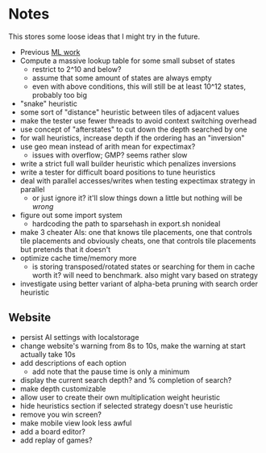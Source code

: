# Notes

This stores some loose ideas that I might try in the future.

* Previous [ML work](https://arxiv.org/pdf/1604.05085.pdf)
* Compute a massive lookup table for some small subset of states
    * restrict to 2^10 and below?
    * assume that some amount of states are always empty
    * even with above conditions, this will still be at least 10^12 states, probably too big
* "snake" heuristic
* some sort of "distance" heuristic between tiles of adjacent values
* make the tester use fewer threads to avoid context switching overhead
* use concept of "afterstates" to cut down the depth searched by one
* for wall heuristics, increase depth if the ordering has an "inversion"
* use geo mean instead of arith mean for expectimax?
  * issues with overflow; GMP? seems rather slow
* write a strict full wall builder heuristic which penalizes inversions
* write a tester for difficult board positions to tune heuristics
* deal with parallel accesses/writes when testing expectimax strategy in parallel
  * or just ignore it? it'll slow things down a little but nothing will be *wrong*
* figure out some import system
  * hardcoding the path to sparsehash in export.sh nonideal
* make 3 cheater AIs: one that knows tile placements, one that controls tile placements and obviously cheats, one that controls tile placements but pretends that it doesn't              
* optimize cache time/memory more
  * is storing transposed/rotated states or searching for them in cache worth it? will need to benchmark. also might vary based on strategy
* investigate using better variant of alpha-beta pruning with search order heuristic

## Website
* persist AI settings with localstorage
* change website's warning from 8s to 10s, make the warning at start actually take 10s
* add descriptions of each option
  * add note that the pause time is only a minimum
* display the current search depth? and % completion of search?
* make depth customizable
* allow user to create their own multiplication weight heuristic
* hide heuristics section if selected strategy doesn't use heuristic
* remove you win screen?
* make mobile view look less awful
* add a board editor?
* add replay of games?
